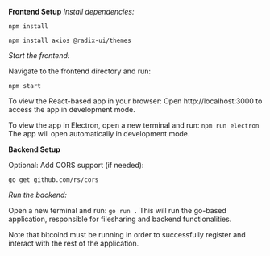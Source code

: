 **Frontend Setup**
*Install dependencies:*

`npm install`

`npm install axios @radix-ui/themes`

*Start the frontend:*

Navigate to the frontend directory and run:

`npm start`

To view the React-based app in your browser:
Open http://localhost:3000 to access the app in development mode.

To view the app in Electron, open a new terminal and run:
`npm run electron`
The app will open automatically in development mode. 

**Backend Setup**

Optional: Add CORS support (if needed):

`go get github.com/rs/cors`

*Run the backend:*

Open a new terminal and run:
`go run .`
This will run the go-based application, responsible for filesharing and backend functionalities. 

Note that bitcoind must be running in order to successfully register and interact with the rest of the application.